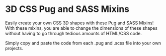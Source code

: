 # 3D CSS Pug and SASS Mixins
Easily create your own CSS 3D shapes with these Pug and SASS Mixins! With these mixins, you are able to change the dimensions of these shapes without having to go through tedious amounts of HTML/CSS code.

Simply copy and paste the code from each .pug and .scss file into your own projects.
